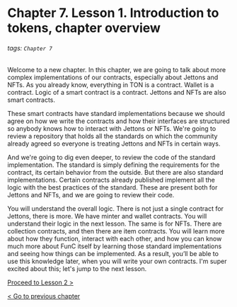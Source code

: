 # Chapter 7. Lesson 1. Introduction to tokens, chapter overview

###### tags: `Chapter 7`

Welcome to a new chapter. In this chapter, we are going to talk about more complex implementations of our contracts, especially about Jettons and NFTs. As you already know, everything in TON is a contract. Wallet is a contract. Logic of a smart contract is a contract. Jettons and NFTs are also smart contracts.

These smart contracts have standard implementations because we should agree on how we write the contracts and how their interfaces are structured so anybody knows how to interact with Jettons or NFTs. We're going to review a repository that holds all the standards on which the community already agreed so everyone is treating Jettons and NFTs in certain ways.

And we're going to dig even deeper, to review the code of the standard implementation. The standard is simply defining the requirements for the contract, its certain behavior from the outside. But there are also standard implementations. Certain contracts already published implement all the logic with the best practices of the standard. These are present both for Jettons and NFTs, and we are going to review their code.

You will understand the overall logic. There is not just a single contract for Jettons, there is more. We have minter and wallet contracts. You will understand their logic in the next lesson. The same is  for NFTs. There are collection contracts, and then there are item contracts. You will learn more about how they function, interact with each other, and how you can know much more about FunC itself by learning those standard implementations and seeing how things can be implemented. As a result, you’ll be able to use this knowledge later, when you will write your own contracts. I'm super excited about this; let's jump to the next lesson. 

[Proceed to Lesson 2 >](https://github.com/markokhman/func-course/blob/main/Chapter%207/Lesson%202.md)

[< Go to previous chapter ](https://github.com/markokhman/func-course/blob/main/Chapter%206/Lesson%201.md)